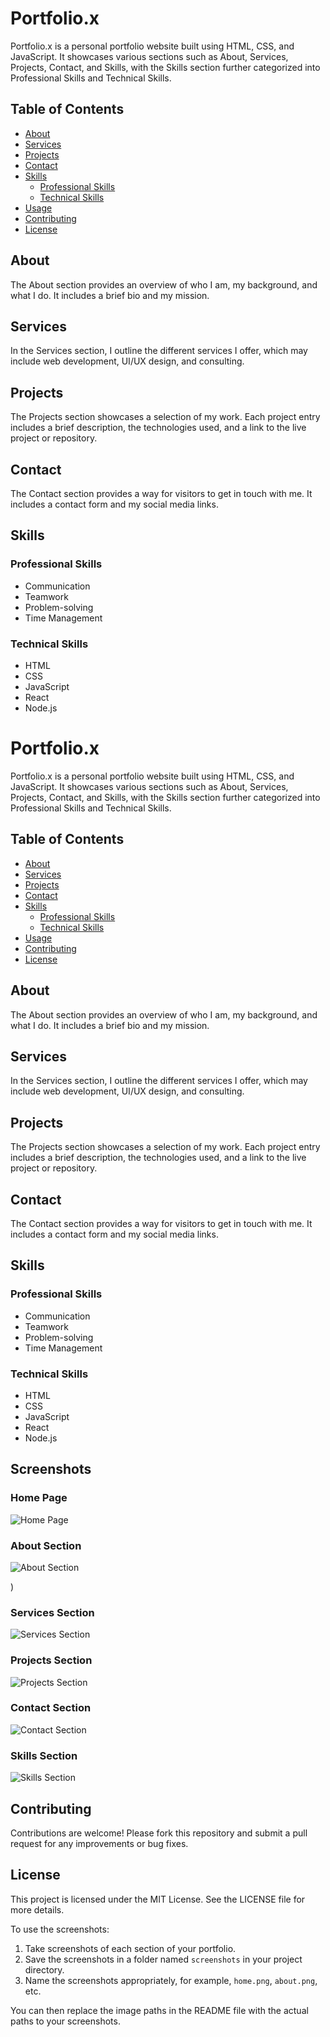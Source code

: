 # Portfolio.x

 Portfolio.x is a personal portfolio website built using HTML, CSS, and JavaScript. It showcases various sections such as About, Services, Projects, Contact, and Skills, with the Skills section 
 further categorized into Professional Skills and Technical Skills.

## Table of Contents

  - [About](#about)
  - [Services](#services)
  - [Projects](#projects)
  - [Contact](#contact)
  - [Skills](#skills)
    - [Professional Skills](#professional-skills)
    - [Technical Skills](#technical-skills)
  - [Usage](#usage)
  - [Contributing](#contributing)
  - [License](#license)

## About

 The About section provides an overview of who I am, my background, and what I do. It includes a brief bio and my mission.

## Services

 In the Services section, I outline the different services I offer, which may include web development, UI/UX design, and consulting.

## Projects

 The Projects section showcases a selection of my work. Each project entry includes a brief description, the technologies used, and a link to the live project or repository.

## Contact

 The Contact section provides a way for visitors to get in touch with me. It includes a contact form and my social media links.

## Skills

### Professional Skills

  - Communication
  - Teamwork
  - Problem-solving
  - Time Management

### Technical Skills

  - HTML
  - CSS
  - JavaScript
  - React
  - Node.js
# Portfolio.x

Portfolio.x is a personal portfolio website built using HTML, CSS, and JavaScript. It showcases various sections such as About, Services, Projects, Contact, and Skills, with the Skills section further categorized into Professional Skills and Technical Skills.

## Table of Contents

- [About](#about)
- [Services](#services)
- [Projects](#projects)
- [Contact](#contact)
- [Skills](#skills)
  - [Professional Skills](#professional-skills)
  - [Technical Skills](#technical-skills)
- [Usage](#usage)
- [Contributing](#contributing)
- [License](#license)

## About

The About section provides an overview of who I am, my background, and what I do. It includes a brief bio and my mission.

## Services

In the Services section, I outline the different services I offer, which may include web development, UI/UX design, and consulting.

## Projects

The Projects section showcases a selection of my work. Each project entry includes a brief description, the technologies used, and a link to the live project or repository.

## Contact

The Contact section provides a way for visitors to get in touch with me. It includes a contact form and my social media links.

## Skills

### Professional Skills

- Communication
- Teamwork
- Problem-solving
- Time Management

### Technical Skills

- HTML
- CSS
- JavaScript
- React
- Node.js
## Screenshots

### Home Page
![Home Page](https://github.com/vamsi-7coder7/BHARAT_INTERN_TASK2_PORTFOLIO-/assets/141996043/321b0996-3495-4be6-b1b1-d42b29a4b83f)


### About Section
![About Section](https://github.com/vamsi-7coder7/BHARAT_INTERN_TASK2_PORTFOLIO-/assets/141996043/dd127854-40fd-4f12-9b58-2da46f095cbc)

)

### Services Section
![Services Section](screenshots/services.png)

### Projects Section
![Projects Section](screenshots/projects.png)

### Contact Section
![Contact Section](screenshots/contact.png)

### Skills Section
![Skills Section](screenshots/skills.png)

## Contributing
 Contributions are welcome! Please fork this repository and submit a pull request for any improvements or bug fixes.

## License
 This project is licensed under the MIT License. See the LICENSE file for more details.

 
To use the screenshots:

1. Take screenshots of each section of your portfolio.
2. Save the screenshots in a folder named `screenshots` in your project directory.
3. Name the screenshots appropriately, for example, `home.png`, `about.png`, etc.

You can then replace the image paths in the README file with the actual paths to your screenshots.

